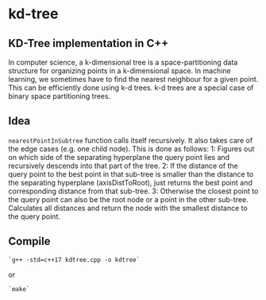 # kd-tree
KD-Tree implementation  in C++
---
In computer science, a k-dimensional tree is a space-partitioning data structure for organizing points in a k-dimensional space. In machine learning, we sometimes have to find the nearest neighbour for a given point. This can be efficiently done using k-d trees. k-d trees are a special case of binary space partitioning trees.


## Idea
`nearestPointInSubtree` function calls itself recursively. It also takes care of the edge cases (e.g. one child node).
This is done as follows:
1: Figures out on which side of the separating hyperplane the query point lies and recursively descends into that part of the tree.
2: If the distance of the query point to the best point in that sub-tree is smaller than the distance to the separating hyperplane (axisDistToRoot), just returns the best point and corresponding distance from that sub-tree.
3: Otherwise the closest point to the query point can also be the root node or a point in the other sub-tree. Calculates all distances and return the node with the smallest distance to the query point.

## Compile

    `g++ -std=c++17 kdtree.cpp -o kdtree`
or

    `make`

